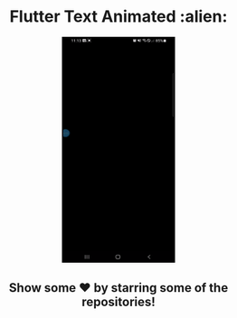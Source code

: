 <div align="center"><h1>Flutter Text Animated :alien:</h1></div>
<div class="row" align="center">
  <img src="./assets/video.gif" width="200" height="400" />
</div>

<div align="center">
    <h2>Show some ❤️ by starring some of the repositories!</h2>
</div>